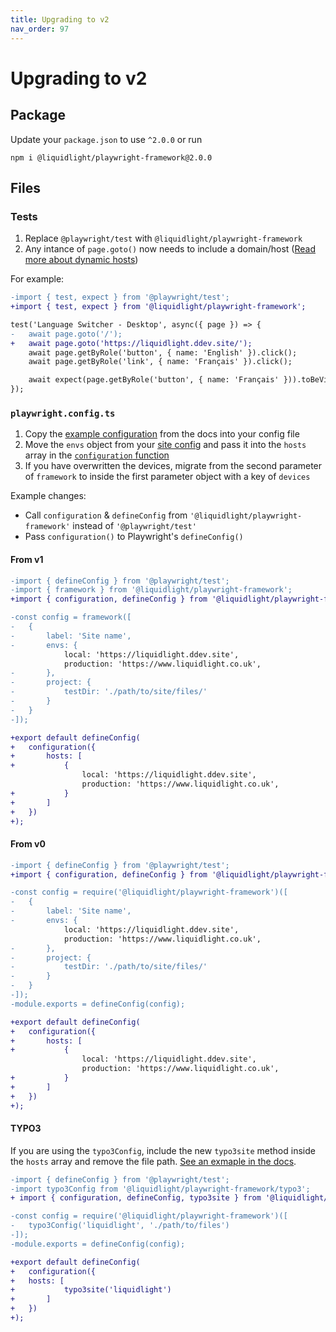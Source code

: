 ```yaml
---
title: Upgrading to v2
nav_order: 97
---
```


# Upgrading to v2

## Package

Update your `package.json` to use `^2.0.0` or run 

```
npm i @liquidlight/playwright-framework@2.0.0
```

## Files

### Tests

1. Replace `@playwright/test` with `@liquidlight/playwright-framework`
2. Any intance of `page.goto()` now needs to include a domain/host ([Read more about dynamic hosts](https://liquidlight.github.io/playwright-framework/customisation/dynamic-hosts.html))

For example:

```diff
-import { test, expect } from '@playwright/test';
+import { test, expect } from '@liquidlight/playwright-framework';

test('Language Switcher - Desktop', async({ page }) => {
-	await page.goto('/');
+	await page.goto('https://liquidlight.ddev.site/');
	await page.getByRole('button', { name: 'English' }).click();
	await page.getByRole('link', { name: 'Français' }).click();

	await expect(page.getByRole('button', { name: 'Français' })).toBeVisible();
});

```

### `playwright.config.ts`

1. Copy the [example configuration](https://liquidlight.github.io/playwright-framework/installation.html#create-configuration) from the docs into your config file
2. Move the `envs` object from your [site config](https://github.com/liquidlight/playwright-framework/blob/0.4.0-beta.1/README.md#playwright-config) and pass it into the `hosts` array in the [`configuration` function](https://liquidlight.github.io/playwright-framework/customisation/configuration-function.html)
3. If you have overwritten the devices, migrate from the second parameter of `framework` to inside the first parameter object with a key of `devices`

Example changes:

- Call `configuration` & `defineConfig` from `'@liquidlight/playwright-framework'` instead of `'@playwright/test'`
- Pass `configuration()` to Playwright's `defineConfig()`

#### From v1

```diff
-import { defineConfig } from '@playwright/test';
-import { framework } from '@liquidlight/playwright-framework';
+import { configuration, defineConfig } from '@liquidlight/playwright-framework';

-const config = framework([
-	{
-		label: 'Site name',
-		envs: {
			local: 'https://liquidlight.ddev.site',
			production: 'https://www.liquidlight.co.uk',
-		},
-		project: {
-			testDir: './path/to/site/files/'
-		}
-	}
-]);

+export default defineConfig(
+	configuration({
+		hosts: [
+			{
				local: 'https://liquidlight.ddev.site',
				production: 'https://www.liquidlight.co.uk',
+			}
+		]
+	})
+);
```

#### From v0

```diff
-import { defineConfig } from '@playwright/test';
+import { configuration, defineConfig } from '@liquidlight/playwright-framework';

-const config = require('@liquidlight/playwright-framework')([
-	{
-		label: 'Site name',
-		envs: {
			local: 'https://liquidlight.ddev.site',
			production: 'https://www.liquidlight.co.uk',
-		},
-		project: {
-			testDir: './path/to/site/files/'
-		}
-	}
-]);
-module.exports = defineConfig(config);

+export default defineConfig(
+	configuration({
+		hosts: [
+			{
				local: 'https://liquidlight.ddev.site',
				production: 'https://www.liquidlight.co.uk',
+			}
+		]
+	})
+);
```

#### TYPO3

If you are using the `typo3Config`, include the new `typo3site` method inside the `hosts` array and remove the file path. [See an exmaple in the docs](https://liquidlight.github.io/playwright-framework/customisation/typo3site.html).

```diff
-import { defineConfig } from '@playwright/test';
-import typo3Config from '@liquidlight/playwright-framework/typo3';
+ import { configuration, defineConfig, typo3site } from '@liquidlight/playwright-framework';

-const config = require('@liquidlight/playwright-framework')([
-	typo3Config('liquidlight', './path/to/files')
-]);
-module.exports = defineConfig(config);

+export default defineConfig(
+	configuration({
+	hosts: [
+			typo3site('liquidlight')
+		]
+	})
+);
```